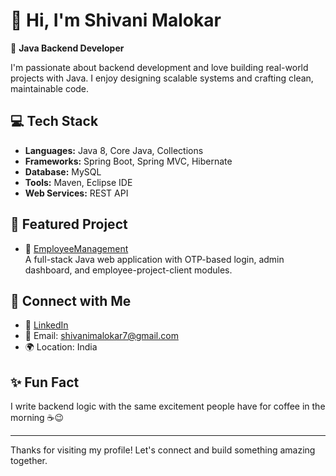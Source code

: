 # 👋 Hi, I'm Shivani Malokar

🎯 **Java Backend Developer**

I'm passionate about backend development and love building real-world projects with Java. I enjoy designing scalable systems and crafting clean, maintainable code.

## 💻 Tech Stack
- **Languages:** Java 8, Core Java, Collections
- **Frameworks:** Spring Boot, Spring MVC, Hibernate
- **Database:** MySQL
- **Tools:** Maven, Eclipse IDE
- **Web Services:** REST API

## 🚀 Featured Project
- 🔧 [EmployeeManagement](https://github.com/Shiv241197/EmployeeManagement)  
  A full-stack Java web application with OTP-based login, admin dashboard, and employee-project-client modules.

## 🔗 Connect with Me
- 💼 [LinkedIn](https://www.linkedin.com/in/shivani-malokar241197)
- 📧 Email: shivanimalokar7@gmail.com
- 🌍 Location: India

## ✨ Fun Fact
I write backend logic with the same excitement people have for coffee in the morning ☕😉

---

Thanks for visiting my profile! Let's connect and build something amazing together.
